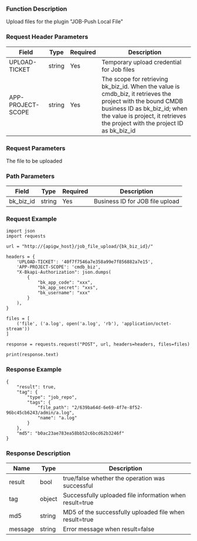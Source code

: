### Function Description

Upload files for the plugin "JOB-Push Local File"

### Request Header Parameters

| Field          |  Type       | Required | Description             |
|---------------|------------|----------|------------------------|
| UPLOAD-TICKET     | string     |   Yes    | Temporary upload credential for Job files |
| APP-PROJECT-SCOPE     | string     |   Yes    | The scope for retrieving bk_biz_id. When the value is cmdb_biz, it retrieves the project with the bound CMDB business ID as bk_biz_id; when the value is project, it retrieves the project with the project ID as bk_biz_id |

### Request Parameters

The file to be uploaded

### Path Parameters

| Field          |  Type       | Required | Description          |
|---------------|------------|----------|---------------------|
| bk_biz_id     | string     |   Yes    | Business ID for JOB file upload |

### Request Example


```
import json
import requests

url = "http://{apigw_host}/job_file_upload/{bk_biz_id}/"

headers = {
    'UPLOAD-TICKET': '40f7f7546a7e358a99e7f856882a7e15',
    'APP-PROJECT-SCOPE': 'cmdb_biz',
    "X-Bkapi-Authorization": json.dumps(
        {
            "bk_app_code": "xxx",
            "bk_app_secret": "xxs",
            "bk_username": "xxx"
        }
    ),
}

files = [
    ('file', ('a.log', open('a.log', 'rb'), 'application/octet-stream'))
]

response = requests.request("POST", url, headers=headers, files=files)

print(response.text)
```

### Response Example

```
{
    "result": true,
    "tag": {
        "type": "job_repo",
        "tags": {
            "file_path": "2/639ba64d-6e69-4f7e-8f52-96bc45cb6243/admin/a.log",
            "name": "a.log"
        }
    },
    "md5": "b0ac23ae783ea58bb52c6bcd62b3246f"
}
```

### Response Description

| Name      | Type     | Description                     |
|---------|--------|--------------------------------|
| result  | bool   | true/false whether the operation was successful      |
| tag    | object | Successfully uploaded file information when result=true  |
| md5    | string | MD5 of the successfully uploaded file when result=true |
| message | string | Error message when result=false     |



